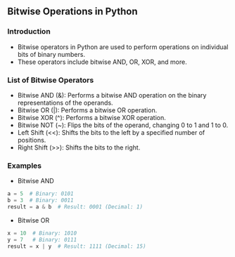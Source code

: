 Bitwise Operations in Python
-----------------------------

### Introduction
* Bitwise operators in Python are used to perform operations on individual bits of binary numbers. 
* These operators include bitwise AND, OR, XOR, and more.

### List of Bitwise Operators
* Bitwise AND (&): Performs a bitwise AND operation on the binary representations of the operands.
* Bitwise OR (|): Performs a bitwise OR operation.
* Bitwise XOR (^): Performs a bitwise XOR operation.
* Bitwise NOT (~): Flips the bits of the operand, changing 0 to 1 and 1 to 0.
* Left Shift (<<): Shifts the bits to the left by a specified number of positions.
* Right Shift (>>): Shifts the bits to the right.

### Examples
* Bitwise AND
```py
a = 5  # Binary: 0101
b = 3  # Binary: 0011
result = a & b  # Result: 0001 (Decimal: 1)
```
    
* Bitwise OR
```py
x = 10  # Binary: 1010
y = 7   # Binary: 0111
result = x | y  # Result: 1111 (Decimal: 15)
```